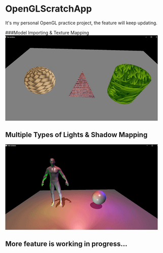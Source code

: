 # OpenGLScratchApp

It's my personal OpenGL practice project, the feature will keep updating.



###Model Importing & Texture Mapping
![image](https://github.com/DrakeLan/OpenGLScratchApp/blob/master/DemoImage/Model%20Importing%20and%20Texture%20Mapping.gif)

Multiple Types of Lights & Shadow Mapping
-

![image](https://github.com/DrakeLan/OpenGLScratchApp/blob/master/DemoImage/Mupltiple%20Lights.gif)


More feature is working in progress...
-
